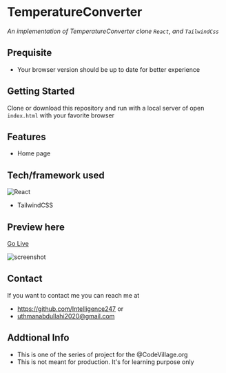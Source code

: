 # TemperatureConverter
*An implementation of TemperatureConverter clone `React`, and `TailwindCss`*

## Prequisite
- Your browser version should be up to date for better experience
## Getting Started
Clone or download this repository and run with a local server of open `index.html` with your favorite browser
## Features
- Home page

## Tech/framework used
![React]()
- TailwindCSS
## Preview here

[Go Live]()

![screenshot](/public/media/sketch3.png)

## Contact

If you want to contact me you can reach me at

- https://github.com/Intelligence247 or
- uthmanabdullahi2020@gmail.com

## Addtional Info

- This is one of the series of project for the @CodeVillage.org
- This is not meant for production. It's for learning purpose only


